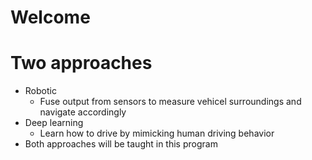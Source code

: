 Welcome
====

# Two approaches
- Robotic
  - Fuse output from sensors to measure vehicel surroundings and navigate accordingly
- Deep learning
  - Learn how to drive by mimicking human driving behavior
- Both approaches will be taught in this program
